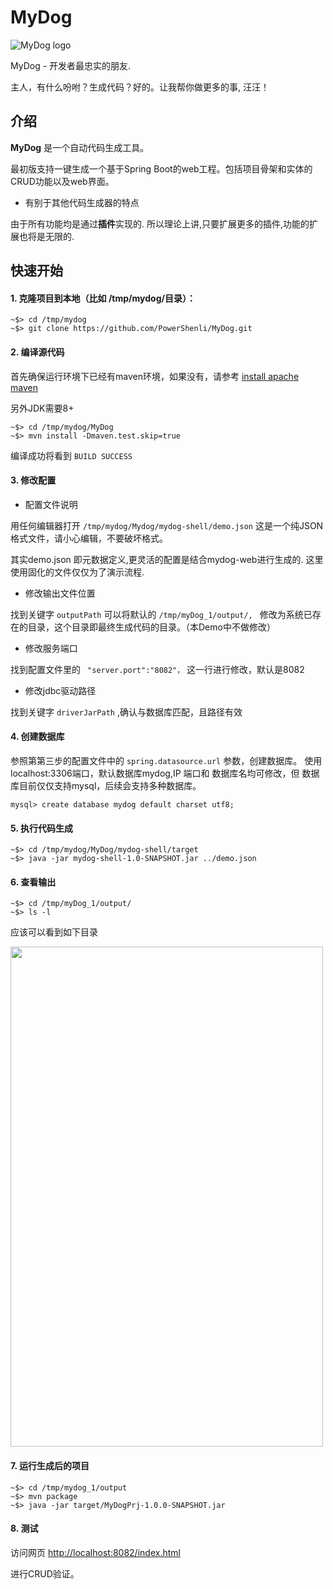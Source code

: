 # MyDog

![MyDog logo](https://raw.githubusercontent.com/PowerShenli/MyDog/master/mydog-doc/src/main/resources/mydog.ico)

MyDog - 开发者最忠实的朋友.

主人，有什么吩咐？生成代码？好的。让我帮你做更多的事, 汪汪！

## 介绍
**MyDog** 是一个自动代码生成工具。

最初版支持一键生成一个基于Spring Boot的web工程。包括项目骨架和实体的CRUD功能以及web界面。

  * 有别于其他代码生成器的特点
  
由于所有功能均是通过**插件**实现的. 所以理论上讲,只要扩展更多的插件,功能的扩展也将是无限的.


## 快速开始

#### 1. 克隆项目到本地（比如 /tmp/mydog/目录）：

```
~$> cd /tmp/mydog
~$> git clone https://github.com/PowerShenli/MyDog.git
```

#### 2. 编译源代码

首先确保运行环境下已经有maven环境，如果没有，请参考 [install apache maven](http://maven.apache.org/install.html)

另外JDK需要8+

```
~$> cd /tmp/mydog/MyDog
~$> mvn install -Dmaven.test.skip=true
```
编译成功将看到 ``BUILD SUCCESS`` 

#### 3. 修改配置
  * 配置文件说明
  
用任何编辑器打开 ``/tmp/mydog/Mydog/mydog-shell/demo.json``
这是一个纯JSON格式文件，请小心编辑，不要破坏格式。

其实demo.json 即元数据定义,更灵活的配置是结合mydog-web进行生成的. 
这里使用固化的文件仅仅为了演示流程.


  * 修改输出文件位置

找到关键字 ``outputPath``
可以将默认的 ``/tmp/myDog_1/output/, `` 修改为系统已存在的目录，这个目录即最终生成代码的目录。（本Demo中不做修改）

  * 修改服务端口

找到配置文件里的 `` "server.port":"8082"，`` 这一行进行修改，默认是8082

  * 修改jdbc驱动路径

找到关键字 ``driverJarPath`` ,确认与数据库匹配，且路径有效

#### 4. 创建数据库
参照第第三步的配置文件中的 ``spring.datasource.url`` 参数，创建数据库。
使用localhost:3306端口，默认数据库mydog,IP 端口和 数据库名均可修改，但
数据库目前仅仅支持mysql，后续会支持多种数据库。


```
mysql> create database mydog default charset utf8;
```

#### 5. 执行代码生成

```
~$> cd /tmp/mydog/MyDog/mydog-shell/target
~$> java -jar mydog-shell-1.0-SNAPSHOT.jar ../demo.json
```

#### 6. 查看输出

```
~$> cd /tmp/myDog_1/output/
~$> ls -l
```
应该可以看到如下目录

<img src="https://raw.githubusercontent.com/PowerShenli/MyDog/master/mydog-doc/src/main/resources/mydog-shell_1.png" width="500" height="800"/>

#### 7. 运行生成后的项目

```
~$> cd /tmp/mydog_1/output
~$> mvn package
~$> java -jar target/MyDogPrj-1.0.0-SNAPSHOT.jar
```

#### 8. 测试

访问网页 [http://localhost:8082/index.html](http://localhost:8082/index.html)

进行CRUD验证。
